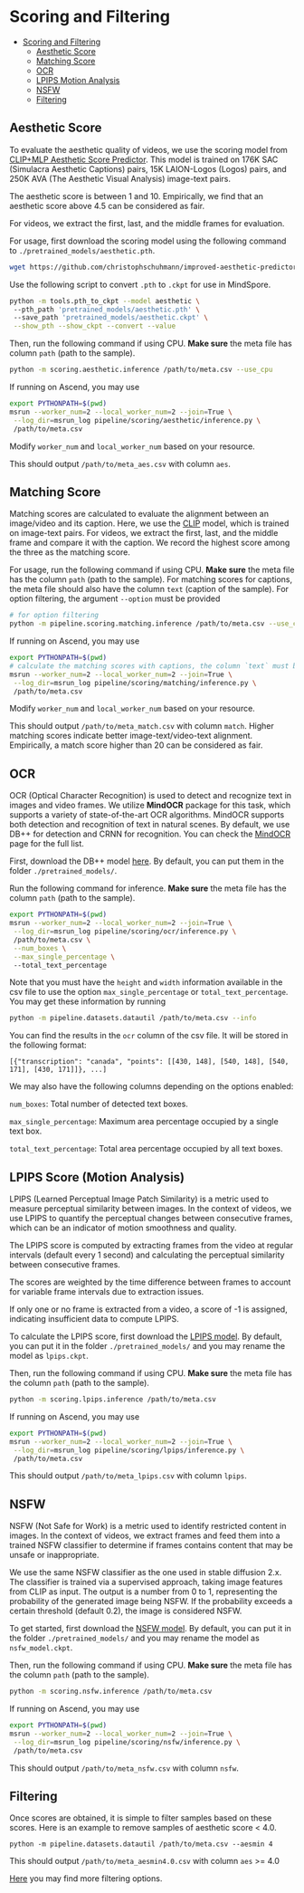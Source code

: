 # Scoring and Filtering

- [Scoring and Filtering](#scoring-and-filtering)
  - [Aesthetic Score](#aesthetic-score)
  - [Matching Score](#matching-score)
  - [OCR](#OCR)
  - [LPIPS Motion Analysis](#lpips-score-motion-analysis)
  - [NSFW](#NSFW)
  - [Filtering](#filtering)

## Aesthetic Score

To evaluate the aesthetic quality of videos, we use the 
scoring model from [CLIP+MLP Aesthetic Score Predictor](https://github.com/christophschuhmann/improved-aesthetic-predictor). 
This model is trained on 176K SAC (Simulacra Aesthetic 
Captions) pairs, 15K LAION-Logos (Logos) pairs, and 
250K AVA (The Aesthetic Visual Analysis) image-text pairs.

The aesthetic score is between 1 and 10. Empirically, we 
find that an aesthetic score above 4.5 can be considered
as fair.

For videos, we extract the first, last, and the middle 
frames for evaluation.

For usage, first download the scoring model using the following command to `./pretrained_models/aesthetic.pth`.

```bash
wget https://github.com/christophschuhmann/improved-aesthetic-predictor/raw/main/sac+logos+ava1-l14-linearMSE.pth -O pretrained_models/aesthetic.pth
```

Use the following script to convert `.pth` to `.ckpt` for use in MindSpore.

```bash
python -m tools.pth_to_ckpt --model aesthetic \ 
 --pth_path 'pretrained_models/aesthetic.pth' \ 
 --save_path 'pretrained_models/aesthetic.ckpt' \
 --show_pth --show_ckpt --convert --value
```

Then, run the following command if using CPU. **Make sure** the meta file has column `path` (path to the sample).
```bash
python -m scoring.aesthetic.inference /path/to/meta.csv --use_cpu
```
If running on Ascend, you may use 
```bash
export PYTHONPATH=$(pwd)
msrun --worker_num=2 --local_worker_num=2 --join=True \
 --log_dir=msrun_log pipeline/scoring/aesthetic/inference.py \ 
 /path/to/meta.csv 
```
Modify `worker_num` and `local_worker_num` based on your resource.

This should output `/path/to/meta_aes.csv` with column `aes`.

## Matching Score

Matching scores are calculated to evaluate the alignment between an image/video and its caption.
Here, we use the [CLIP](https://github.com/openai/CLIP) model, which is trained on image-text pairs.
For videos, we extract the first, last, and the middle frame and compare it with the caption. 
We record the highest score among the three as the matching score.

For usage, run the following command if using CPU. **Make sure** the meta file has the column `path` (path to the sample).
For matching scores for captions, the meta file should also have the column `text` (caption of the sample).
For option filtering, the argument `--option` must be provided
```bash
# for option filtering
python -m pipeline.scoring.matching.inference /path/to/meta.csv --use_cpu --option animal 
```
If running on Ascend, you may use 
```bash
export PYTHONPATH=$(pwd)
# calculate the matching scores with captions, the column `text` must be present
msrun --worker_num=2 --local_worker_num=2 --join=True \
 --log_dir=msrun_log pipeline/scoring/matching/inference.py \ 
 /path/to/meta.csv 
```
Modify `worker_num` and `local_worker_num` based on your resource.

This should output `/path/to/meta_match.csv` with column `match`. Higher matching scores indicate better image-text/video-text alignment.
Empirically, a match score higher than 20 can be considered
as fair.

## OCR
OCR (Optical Character Recognition) is used to detect and recognize 
text in images and video frames. We utilize **MindOCR** package for 
this task, which supports a variety of state-of-the-art OCR 
algorithms. MindOCR supports both detection and recognition of text 
in natural scenes. By default, we use DB++ for detection and
CRNN for recognition. You can check the [MindOCR](https://github.com/mindspore-lab/mindocr/tree/main/tools/infer/text) 
page for the full list.

First, download the DB++ model [here](https://download.mindspore.cn/toolkits/mindocr/dbnet/dbnetpp_resnet50_ch_en_general-884ba5b9.ckpt).
By default, you can put them in the folder 
`./pretrained_models/`.

Run the following command for inference. **Make sure** the meta file has the column `path` (path to the sample).

```bash
export PYTHONPATH=$(pwd)
msrun --worker_num=2 --local_worker_num=2 --join=True \
 --log_dir=msrun_log pipeline/scoring/ocr/inference.py \
 /path/to/meta.csv \
 --num_boxes \
 --max_single_percentage \ 
 --total_text_percentage
```

Note that you must have the `height` and `width` information available in the csv
file to use the option `max_single_percentage` or 
`total_text_percentage`. You may get these information by running

```bash
python -m pipeline.datasets.datautil /path/to/meta.csv --info
```

You can find the results in the `ocr` column of the csv file. It 
will be stored in the following format:
```angular2html
[{"transcription": "canada", "points": [[430, 148], [540, 148], [540, 171], [430, 171]]}, ...]
```

We may also have the following columns depending on the options enabled: 

`num_boxes`: Total number of detected text boxes.

`max_single_percentage`: Maximum area percentage occupied by a single text box.

`total_text_percentage`: Total area percentage occupied by all text boxes.

## LPIPS Score (Motion Analysis)
LPIPS (Learned Perceptual Image Patch Similarity) is a 
metric used to measure perceptual similarity between 
images. In the context of videos, we use LPIPS to 
quantify the perceptual changes between consecutive 
frames, which can be an indicator of motion smoothness 
and quality.

The LPIPS score is computed by extracting frames from the 
video at regular intervals (default every 1 second) and 
calculating the perceptual similarity between consecutive 
frames.

The scores are weighted by the time difference between 
frames to account for variable frame intervals due to 
extraction issues.

If only one or no frame is extracted from a video, 
a score of -1 is assigned, indicating insufficient 
data to compute LPIPS.

To calculate the LPIPS score, first download the [LPIPS model](https://download-mindspore.osinfra.cn/toolkits/mindone/autoencoders/lpips_vgg-426bf45c.ckpt). 
By default, you can put it in the folder `./pretrained_models/` and you may rename the model as `lpips.ckpt`.

Then, run the following command if using CPU. **Make sure** the meta file has the column 
`path` (path to the sample).

```bash
python -m scoring.lpips.inference /path/to/meta.csv
```

If running on Ascend, you may use

```bash
export PYTHONPATH=$(pwd)
msrun --worker_num=2 --local_worker_num=2 --join=True \
 --log_dir=msrun_log pipeline/scoring/lpips/inference.py \
 /path/to/meta.csv
```

This should output `/path/to/meta_lpips.csv` with column `lpips`.

## NSFW

NSFW (Not Safe for Work) is a metric used to identify
restricted content in images. In the context of videos,
we extract frames and feed them into a trained NSFW
classifier to determine if frames contains content
that may be unsafe or inappropriate.

We use the same NSFW classifier as the one used in
stable diffusion 2.x. The classifier is trained via
a supervised approach, taking image features from 
CLIP as input. The output is a number from 0 to 1,
representing the probability of the generated image
being NSFW. If the probability exceeds a certain
threshold (default 0.2), the image is considered NSFW.

To get started, first download the [NSFW model](https://download.mindspore.cn/toolkits/mindone/stable_diffusion/safety_checker/l14_nsfw-c7c99ae7.ckpt). 
By default, you can put it in the folder `./pretrained_models/` and you may rename the model as `nsfw_model.ckpt`.

Then, run the following command if using CPU. **Make sure** the meta file has the column 
`path` (path to the sample).

```bash
python -m scoring.nsfw.inference /path/to/meta.csv
```

If running on Ascend, you may use

```bash
export PYTHONPATH=$(pwd)
msrun --worker_num=2 --local_worker_num=2 --join=True \
 --log_dir=msrun_log pipeline/scoring/nsfw/inference.py \
 /path/to/meta.csv
```

This should output `/path/to/meta_nsfw.csv` with column `nsfw`.

## Filtering
Once scores are obtained, it is simple to filter samples based on these scores. Here is an example to remove
samples of aesthetic score < 4.0.
```
python -m pipeline.datasets.datautil /path/to/meta.csv --aesmin 4
```
This should output `/path/to/meta_aesmin4.0.csv` with column `aes` >= 4.0

[Here](../pipeline/datasets/README.md) you may find more filtering options.
